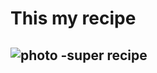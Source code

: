 # This my recipe 

![photo](http://www.foodista.com/sites/default/files/styles/recype/public/Mango-Avocado-Salsa-5.jpg) 
-super recipe
 --
